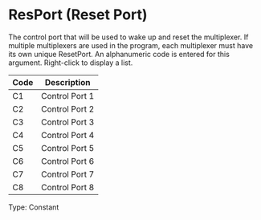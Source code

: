 # ResPort (Reset Port)

The control port that will be used to wake up and reset the multiplexer. If multiple multiplexers are used in the program, each multiplexer must have its own unique ResetPort. An alphanumeric code is entered for this argument. Right-click to display a list.

| Code | Description    |
| ---- | -------------- |
| C1   | Control Port 1 |
| C2   | Control Port 2 |
| C3   | Control Port 3 |
| C4   | Control Port 4 |
| C5   | Control Port 5 |
| C6   | Control Port 6 |
| C7   | Control Port 7 |
| C8   | Control Port 8 |

Type: Constant
